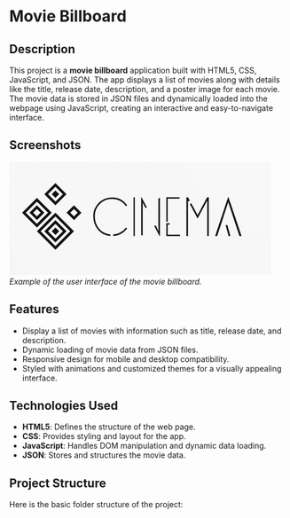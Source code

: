 # Movie Billboard

## Description

This project is a **movie billboard** application built with HTML5, CSS, JavaScript, and JSON. The app displays a list of movies along with details like the title, release date, description, and a poster image for each movie. The movie data is stored in JSON files and dynamically loaded into the webpage using JavaScript, creating an interactive and easy-to-navigate interface.

## Screenshots

![App Screenshot](./images/logo.png)  
*Example of the user interface of the movie billboard.*

## Features

- Display a list of movies with information such as title, release date, and description.
- Dynamic loading of movie data from JSON files.
- Responsive design for mobile and desktop compatibility.
- Styled with animations and customized themes for a visually appealing interface.

## Technologies Used

- **HTML5**: Defines the structure of the web page.
- **CSS**: Provides styling and layout for the app.
- **JavaScript**: Handles DOM manipulation and dynamic data loading.
- **JSON**: Stores and structures the movie data.

## Project Structure

Here is the basic folder structure of the project:

 